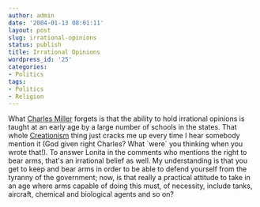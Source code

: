 ```yaml
---
author: admin
date: '2004-01-13 08:01:11'
layout: post
slug: irrational-opinions
status: publish
title: Irrational Opinions
wordpress_id: '25'
categories:
- Politics
tags:
- Politics
- Religion
---
```


What [Charles Miller](http://fishbowl.pastiche.org "The Fish Bowl")
forgets is that the ability to hold irrational opinions is taught at an
early age by a large number of schools in the states. That whole
[Creationism](http://www.holysmoke.org/cretins/cre.htm) thing just
cracks me up every time I hear somebody mention it (God given right
Charles? What \`were\` you thinking when you wrote that!). To answer
Lonita in the comments who mentions the right to bear arms, that's an
irrational belief as well. My understanding is that you get to keep and
bear arms in order to be able to defend yourself from the tyranny of the
government; now, is that really a practical attitude to take in an age
where arms capable of doing this must, of necessity, include tanks,
aircraft, chemical and biological agents and so on?

